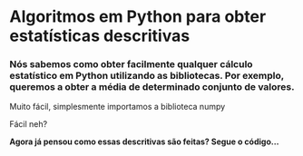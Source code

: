 <H1>Algoritmos em Python para obter estatísticas descritivas</H1>


<H3> Nós sabemos como obter facilmente qualquer cálculo estatístico em Python utilizando as bibliotecas. Por exemplo, queremos a obter a média de determinado conjunto de valores. </h3>
  
Muito fácil, simplesmente importamos a biblioteca numpy 


Fácil neh?

<b> Agora já pensou como essas descritivas são feitas? Segue o código... </b>

